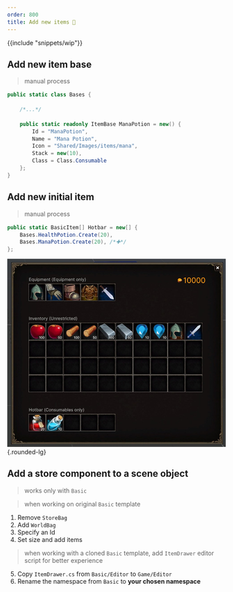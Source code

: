 ```yaml
---
order: 800
title: Add new items 🚧
--- 
```


{{include "snippets/wip"}}

## Add new item base

> manual process

```cs # Bases.cs
public static class Bases {

    /*...*/

    public static readonly ItemBase ManaPotion = new() {
        Id = "ManaPotion",
        Name = "Mana Potion",
        Icon = "Shared/Images/items/mana",
        Stack = new(10),
        Class = Class.Consumable
    };
}
```

## Add new initial item

> manual process

```cs #3 InitialState.cs
public static BasicItem[] Hotbar = new[] {
    Bases.HealthPotion.Create(20),
    Bases.ManaPotion.Create(20), /*✚*/
};
```
![The Mana Potion should appear in the Hotbar](/static/images/tutorials/add-item-hotbar.jpg){.rounded-lg}

## Add a store component to a scene object

> works only with `Basic`

> when working on original `Basic` template
 
1. Remove `StoreBag`
2. Add `WorldBag`
3. Specify an Id
4. Set size and add items

> when working with a cloned `Basic` template, add `ItemDrawer` editor script for better experience

5. Copy `ItemDrawer.cs` from `Basic/Editor` to `Game/Editor`
6. Rename the namespace from `Basic` to **your chosen namespace**
